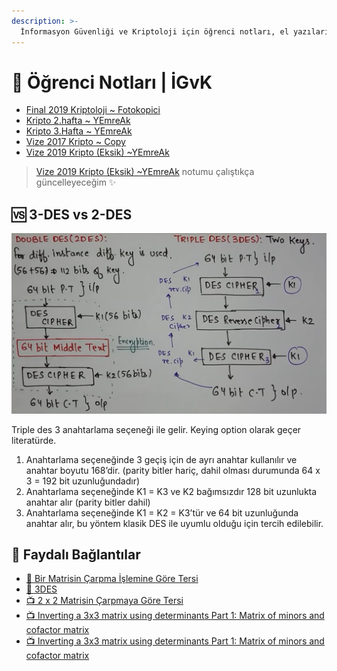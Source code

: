 ```yaml
---
description: >-
  İnformasyon Güvenliği ve Kriptoloji için öğrenci notları, el yazıları, tutulmuş veya alınmış notlar
---
```


# 📕 Öğrenci Notları \| İGvK

<!--YPackage.YGitbookIntegration-tarafından-otomatik-oluşturulmuştur-->

- [Final 2019 Kriptoloji ~ Fotokopici](Final%202019%20Kriptoloji%20~%20Fotokopici.pdf)
- [Kripto 2.hafta ~ YEmreAk](Kripto%202.hafta%20~%20YEmreAk.pdf)
- [Kripto 3.Hafta ~ YEmreAk](Kripto%203.Hafta%20~%20YEmreAk.pdf)
- [Vize 2017 Kripto ~ Copy](Vize%202017%20Kripto%20~%20Copy.pdf)
- [Vize 2019 Kripto (Eksik) ~YEmreAk](Vize%202019%20Kripto%20%28Eksik%29%20~YEmreAk.pdf)

<!--YPackage.YGitbookIntegration-tarafından-otomatik-oluşturulmuştur-->

> [Vize 2019 Kripto (Eksik) ~YEmreAk](./2019%20Vize%20Kripto%20%28Eksik%29%20~YEmreAk.pdf) notumu çalıştıkça güncelleyeceğim ✨

## 🆚 3-DES vs 2-DES

![](../../../res/3_2_des.png)

Triple des 3 anahtarlama seçeneği ile gelir. Keying option olarak geçer literatürde.
1. Anahtarlama seçeneğinde 3 geçiş için de ayrı anahtar kullanılır ve anahtar boyutu 168’dir. (parity bitler hariç, dahil olması durumunda 64 x 3 = 192 bit uzunluğundadır)
2. Anahtarlama seçeneğinde K1 = K3 ve K2 bağımsızdır 128 bit uzunlukta anahtar alır (parity bitler dahil)
3. Anahtarlama seçeneğinde K1 = K2 = K3’tür ve 64 bit uzunluğunda anahtar alır, bu yöntem klasik DES ile uyumlu olduğu için tercih edilebilir.

## 🔗 Faydalı Bağlantılar

- [📜 Bir Matrisin Çarpma İşlemine Göre Tersi](https://www.bilgicik.com/yazi/bir-matrisin-carpma-islemine-gore-tersi/)
- [📜 3DES](http://bilgisayarkavramlari.sadievrenseker.com/2008/03/13/uclu-des-triple-des/)
- [📺 2 x 2 Matrisin Çarpmaya Göre Tersi](https://www.khanacademy.org.tr/matematik/kalkulus-oncesi/matrisler/bir-matrisin-determinantini-kullanarak-tersini-bulma/2x2-matrisin-tersi/3267)
- [📺 Inverting a 3x3 matrix using determinants Part 1: Matrix of minors and cofactor matrix](https://www.khanacademy.org/math/algebra-home/alg-matrices/alg-determinants-and-inverses-of-large-matrices/v/inverting-3x3-part-1-calculating-matrix-of-minors-and-cofactor-matrix)
- [📺 Inverting a 3x3 matrix using determinants Part 1: Matrix of minors and cofactor matrix](https://www.khanacademy.org/math/algebra-home/alg-matrices/alg-determinants-and-inverses-of-large-matrices/v/inverting-3x3-part-2-determinant-and-adjugate-of-a-matrix)
